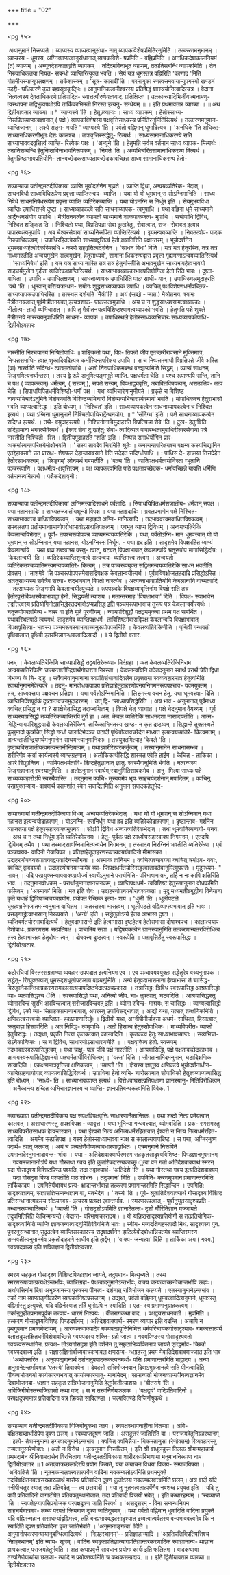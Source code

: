 +++
title = "02"

+++


<pg १५>

‍ 
अथानुमानं निरूप्यते । व्याप्यस्य व्याप्यत्वानुसंधा- नात् व्यापकविशेषप्रमितिरनुमिति । तत्करणमनुमानम् । व्याप्यस्य - धूमस्य, अग्निव्याप्यत्वानुसंधानात् व्यापकविशे- षप्रमिति - वह्निप्रमिति ॥ अनधिकदेशकालनियमं (तं) व्याप्यम् । अन्यूनदेशकालवृत्ति व्यापकम् । तदिदमविनाभूत व्याप्यम्, तत्प्रतिसबन्धि व्यापकमिति । तेन निरुपाधिकतया नियत- सबन्धो व्याप्तिरित्युक्त भवति । सेयं यत्र धूमस्तत्र वह्निरिति 
'काणाद 'मिति गोतमीयस्याप्युपलक्षणम् । तर्कशास्त्रम् । 'सूत्र- कारादी'ति । परमाणुका रणत्वसमवायाम्युपगमयो खण्डनं महद्दी- घधिकरणे कृत ब्रह्मसूत्रकृद्भिः । आनुमानिकत्वमीश्वरस्य प्रतिषिद्धं शास्त्रयोनित्वादित्यत्र । वेदाना नित्यत्वस्य देवताधिकरणे प्रतिपादित- स्वात्तत्पौरुषेयत्ववाद. प्रतिक्षिप्तः । उत्क्रान्त्यादिभिर्जीवात्मनामणु- त्वस्थापना तद्विभुत्वपक्षोऽपि तार्किकाभिमतो निरस्त इत्यनु- 
सन्धेयम् ॥ 
॥ इति प्रथमावतार व्याख्या ॥ 
॥ अथ द्वितीयावतार व्याख्या ॥ 
* 
'व्याप्यस्ये 'ति । हेतु व्र्व्याप्यः । साध्य व्यापकम् । हेतोस्साध्य- निरूपितव्याप्यत्वज्ञानात् ( पक्षे ) व्यापकविशेषस्य पक्षवृत्तिसाध्यस्य प्रमितिरनुमितिरित्यर्थ । तत्करणमनुमान-व्याप्तिजानम् । लक्ष्ये सङ्ग- मयति ' व्याप्यस्ये 'ति । पर्वतो वह्निमान् धूमादित्यत्र । 'अनधिके 'ति अधिक:- साध्यानधिकरणीभूतः देशः कालश्च । तत्रावृत्तिस्सद्धेतु- रित्यर्थः । साध्यसामानाधिकरण्ये सति साध्याभाववदवृत्तित्वं व्याप्ति- रित्येकः पक्षः । 'अन्यूने 'ति । हेतुमति सर्वत्र वर्तमान साध्य व्यापक- मित्यर्थः । तत्प्रतिसम्बन्धि हेतुनिष्ठाविनाभावनिरूपकम् । 'नियते 'ति । अव्यभिचरितसामानाधिकरण्य मित्यर्थ । हेतुमन्निष्ठाभावप्रतियोगि- तानवच्छेदकसाध्यतावच्छेदकावच्छिन्न साध्य सामानाधिकरण्य हेतो- 


<pg १६>

 
सव्याम्याया यतीन्द्रमतदीपिकाया 
व्याप्ति भूयोदर्शनेन गृह्यते । व्याप्ति द्विधा, अन्वयव्यतिरेक- भेदात् । साधनविधौ साध्यविधिरूपेण प्रवृत्ता व्याप्तिरन्वय- व्याप्ति । यथा यो यो धूमवान् स सोऽग्निमानिति । साध्य- निषेधे साधननिषेधरूपेण प्रवृत्ता व्याप्ति व्यतिरेकव्याप्ति । यथा योऽनग्नि स निर्धूम इति । सेयमुभयविधा व्याप्तिः उपाधिसभवे दुष्टा । साध्यव्यापकत्वे सति साधनाव्यापक- त्वमुपाधि । यथा वह्निना धूमे साध्यमाने आर्द्रेन्धनसंयोग उपाधि । मैत्रीतनयत्वेन श्यामत्वे साध्यमाने शाकपाकजत्व- मुपाधि । सचोपाधि द्विविध, निश्चित शङ्कित ति । निश्चितो यथा, विप्रतिपन्ना सेवा दुःखहेतुः, सेवात्वात्, राज- सेवावत् इत्यत्र पापारब्धत्वमुपाधि । अब चेश्वरसेवायां 
साध्यनिरूपिता व्याप्तिरित्यर्थः । इयमन्वयव्याप्ति । नियतत्वोप- पादक निरुपाधिकत्वम् । उपाधिरहितत्वेसति साध्यवद्वृत्तित्वं हेतो व्र्व्यातिरिति पक्षान्तरम् । भूयोदर्शनेन भूयस्साध्यहेत्वोरेकस्मिन्नधि - करणे सहवृत्तित्वदर्शनेन । 'साधन विधा' विति । यत्र यत्र हेतुरस्ति, तत्र तत्र माध्यमस्तीति अन्वयमुखेन सत्त्वमुखेन, हेतुसाध्ययो, सामाना धिकरण्यद्वारा प्रवृत्ता गृह्यमाणाऽन्वयव्यातिरित्यर्थ । 'साध्यनिषेध' इति । यत्र यत्र साध्य नास्ति तत्र तत्र हेतुर्नास्तीति अभावमुखेन साध्यभावहेत्वभावयो साहचर्यमुखेन गृहीता व्यतिरेकव्याप्तिरित्यर्थ. । साध्याभावव्यापकाभावप्रतियोगित्व हेतो रिति भावः । दुष्टा- बाधिता । उपाधि - उपाधिलक्षणम् । साधनाव्यापक उपाधिरिति पाठः साधी- यान् । उपाधिस्थलमुदाहरति 'यथे 'ति । धूमवान् वरित्यत्रान्धन- सयोगः शुद्धसाध्यव्यापक उपाधि । क्वचित् पक्षविशेषणधर्मावच्छिन्न- साध्यव्यापकउपाधिरस्ति । तत्स्थल दर्शयति 'मैत्री'ति । अयं (सद्यो - जात.) मैत्रोतनय. श्यामः मैत्रीतनयत्वात् पूर्वमैत्रीतनयवत् इत्यत्रशाक- पाकजत्वमुपाधि । अय च न शुद्धसाध्यश्यामत्वव्यापकः । नीलोत्प- लादौ व्यभिचारात् । अपि तु मैत्रीतनयत्वविशिष्टश्यामत्वव्यापको भवति । हेतुमति पक्षे शुक्ले मैत्रीतनये नास्त्ययमुपाधिरिति साधना- व्यापक । उपाधिस्थले हेतोस्साध्यव्यभिचारः साध्यव्यापकोपाधि- 
द्वितीयोऽवतारः 


<pg १७>

 
नास्तीति निश्चयादयं निश्रितोपाधिः ॥ शङ्कितो यथा, विप्र- तिपन्नो जीव एतच्छरीरावसाने मुक्तिमात्र, निप्पन्नसमाधि- त्वात् शुकादिवदित्यत्र कर्मात्यिन्तपरिक्षय उपाधि । स च निष्पन्नममाधौ विप्रतिपन्ने जीवे अस्ति (वा) नास्तीति सदिग्ध- त्वाच्छतोपाधि । अतो निरुपाधिकमबन्ध वन्द्याप्यमिति सिद्धम् । 
व्याप्यं साधनम् लिङ्गमित्यनर्थान्तरम् । तस्य द्वे रूपे अनुमित्यङ्गभूते व्याप्ति. पक्षधर्मता चेति । पश्च रूपाण्यपि सन्ति, तानि च पक्ष ( व्यापकत्वम्) धर्मत्वम्, ( सत्त्वम् ), सपक्षे सत्त्वम्, विपक्षाद्व्यवृत्ति, अबावितविषयत्वम्, असत्प्रतिप- क्षत्व चेति । सिपाधयिपितधर्मविशिष्टो-धर्मी पक्ष । यथा 
व्यभिचारेणानुमीयते । प्रकृते च विशिष्ट नायव्यभिचारेऽनुमिने विशेषणवति विशिष्टव्यभिचारो विशेष्यव्यभिचारपर्यवमायी भवति । मोपाधिकश्च हेतुराभासो भवति व्याप्यत्वासिद्ध । इति बोध्यम् । 'निश्चित' इति । साध्यव्यापकत्वेन साधनाव्यापकत्वेन च निश्चित इत्यर्थ । यथा ऽग्मिना धूमानुमाने निश्चितोपाधिरार्द्रेन्धनयोग. ॥ 
* 
'संदिग्ध' इति । पक्षे साधनाव्यापकत्वेन सदिग्ध इत्यर्थ. । तथै- वयुदाहरत्यये । निश्चिनोनाविमुदाहरति विप्रतिपन्ना सेवे 'ति । दुख- हेतुर्नवेति सदिह्यमाना भगवत्सेवेत्यर्थं । ईश्वर सेवा दु:खहेतुः सेवा- त्वादित्यत्र पापारब्धत्वमुपाधिरीश्वरसेवाया पत्रे नास्तीति निश्चितो- स्ति । द्वितीयमुदाहरति 'शति' इति । निष्पन्न समाधेर्योगिन प्रार- व्धकर्मात्यन्तपरिक्षयेमोक्षोभवति । ' तस्य तावदेव चिरमिति श्रुतेः । कमत्यन्तपरिक्षयश्च पक्षम्य कस्यचिद्यागिन एतद्देहावसाने उत प्रारब्ध- शेषफल देहान्तरावसाने वेति सदेहत सदिग्धोपाधि । : पाधिस दे- हाचव्या तिसदेहेन हेतोरसाधकत्वम् । 'लिङ्गम्' लोनमथं गमयतीति । 
'पञ्च 'ति । व्यातिपक्षधर्मत्वयोविस्ता ग्भूतानि पञ्चरूपाणि । पक्षधर्मत्व-क्षवृत्तित्वम् । पक्ष व्यापकत्वमिति पाठे पक्षतावच्छेदक- धर्मावच्छिन्ने यावति धर्मिणि वर्तमानत्वमित्यर्थ । पक्षैकदेशावृनौ 
: 


<pg १८>

 
सव्याम्याया यतीन्द्रमतदीपिकायां 
अग्निमत्त्वादिसाधने पर्वतादिः । सिपाधयिषितधर्मसजातीय- धर्मवान् सपक्ष । यथा महानसादिः । साध्यतज्जातीयशून्यो विपक्ष । यथा महाहृदादिः । प्रबलप्रमाणेन पक्षे निश्चित- साध्याभाववत्त्व बाधितविपयत्वम् । यथा महाह्रदो अग्नि- मानित्यादि । तदभाववत्त्वमवाधितविषयत्वम् । समबलतया प्रतीयमानप्रमाणोपरोधाभावोऽसन्प्रतिपक्षत्वम् । एवभूत 
व्याप्य द्विविधम् । अन्वयव्यतिरेकि केवलान्वयिभेदात् । पूर्वो- तपश्चरूपोपपन्न व्याप्यमन्वयव्यतिरेकि । यथा, पर्वतोऽग्नि- मान धूमवत्त्वात् यो यो धूमवान् स सोऽग्निमान् यथा महानस, योऽनग्निस्स निर्धूम. - यथा हृद इति । तादृशमेव विपक्षरहित व्याप्यं केवलान्वयि । यथा ब्रह्म शब्दवाच्य वस्तु- त्वात्, घटवत् विपक्षाभावात् केवलान्वयि चतूरूपोप 
भागासिद्धिर्दोष: । 'केवलान्वयी 'ति । व्यतिरेकव्याप्तिशून्यत्वे सत्यन्वय- व्याप्तिमत्त्व तत्त्वम् । अन्वयतो व्यतिरेकतश्चव्यातिमत्त्वमन्वयव्यतिरे- कित्वम् । तत्र पञ्चरूपयुक्त सद्विक्षमन्वयव्यतिरेकि साधन भवतीति प्रोक्तम् । 'ताशमेवे 'ति पञ्चरूपोपपन्नमेवासद्विपक्षक केवलान्वयीत्यर्थ । पूर्वत्रविपक्षोजलहदादि प्रसिद्धोऽस्ति । अत्रतुसाध्यस्य सर्वत्रैव सत्त्वा- त्तदभाववान् बिपक्षो नास्त्येव । अत्यन्ताभावाप्रतियोगि केबलान्वयि वाच्यत्वादि । तत्साध्यक लिङ्गमपि केवलान्वयीत्युच्यते । रूपपञ्चके विपक्षव्यावृत्तिर्नाम विपक्षे सति तत्र हेतोरवृत्तेर्विपक्षस्यैवाभावाद्वा हेनो. सिद्धयती त्याशय । मतान्तरमाह 'विपक्षाभावा' दिति । विपक्ष- स्याभावेन तद्वत्तित्वस्य प्रतियोगिनोऽप्रसिद्धेस्तदभावोऽप्यप्रसिद्ध इति पञ्चमरूपाभावाच तुरूप पत्र केवलान्वयीत्यर्थः । चतूरूपोपपन्नमित्य - नन्नर वा इति मूले पूरणीयम् । न्यायपरिशुद्धौ पक्षद्वयमुक्त्वा प्रथम पक्ष समर्थित । यथावस्थितपाठे त्वयमर्थ. तादृशमेव व्याप्तिपक्षधर्म- ताविशिष्टमेवासद्विपक्ष केवलान्वयि विपक्षाभावात् विपक्षवृत्तित्वा- भावस्य पञ्चमरूपस्याभावाच्चनुरूपोपपन्नमिति । केवलव्यतिरेकिणीति । पृथिवी गन्धवती पृथिवात्वात् पृथिवी इतरभिन्नागन्धवत्त्वादित्यादौ । 
1 
ये 
द्वितीयो वतार. 


<pg १६>

 
पनम् । केवलव्यतिरेकिणि साध्याप्रसिद्धे तद्वयतिरेकव्या- मिर्दग्रहा । अत केवलव्यतिरेकिनिराम अन्वयव्यतिरेकिणि चात्यन्तातीन्द्रियार्थगोचरता निरस्ता । 
केवलान्वयिनि 
तदेतदनुमान स्वार्थ परार्थ चेति द्विधा विभज्य के चि- दाहु । सर्वेषामेवानुमानाना स्वप्रतिसंधानादिवलेन प्रवृत्ततया स्वव्यवहारमात्र हेतुत्वमिति स्वार्थानुमानमेवेत्यपरे । तदनु- मानवोधकवाक्य प्रतिज्ञाहेतुदाहरणोपनयनिगमनरूपपश्चाव- यवमयुक्तम् । तत्र, साध्यवत्तया पक्षवचन प्रतिज्ञा । यथा पर्वतोऽग्निमानिति । लिङ्गस्य वचन हेतु, यथा धूमवत्त्वा- दिति । व्याप्तिनिर्देशपूर्वकं दृष्टान्तवचनमुदाहरणम् । तत् द्वि- 
'साध्याप्रसिद्धेरिति । अय भाव - अनुमानात् पूर्वमाध्य क्वचित् प्रसिद्ध न वा ? सपक्षेचेत्प्रसिद्ध तदाज्वयित्वम् । विपक्षे चेत् व्याघात । पक्षे चेदनुमान वैयथ्यम् । पूर्व साध्यस्याप्रसिद्धौ तव्यतिरेकव्याप्तिरपि दुर्ग हा । अत. केवल व्यतिरेकि साधनदशा नासादयतीति । आत्म- मिद्धिन्यायपरिशुद्धयादौ केवलव्यतिरेकिण. तार्किकाभिमतस्य खण्ड- न कृत द्रष्टव्यम् । सिद्धान्ते तुक्तस्थले कुसुमादो कुत्रचित् सिद्धो गन्धो जलादिभेदञ्च घटादी पृथिवोत्वावच्छेदेन माध्यत इत्यन्वयव्यतिरे- कित्वमतम् । अन्यन्तातीन्द्रियमर्थमनुमानेन साधयन्त्यानुमानिकाः । तन्नयुक्तमित्याह 'केवले 'ति । दृष्टाथविसजातीयत्वमत्यन्तानीन्द्रियत्वम् । यथाऽशरीरेश्वरकर्तृत्वम् । तस्यानुमानेन साधनासम्भव । शरीरिणैव कर्त्रा कार्यत्वस्यै व्याप्तग्रहणात् । अलौकिकार्थसिद्धि शास्त्रत एवेति हाईम । 
केचित् - ताकिका । अपरे सिद्धान्तिन । व्यामिपक्षधर्मत्ववि- शिष्टहेतुज्ञानात् ज्ञातु. स्वस्यैवानुमिति र्भवति । नत्वन्यस्य लिङ्गज्ञानात् स्वस्यानुमिति: । अतोऽनुमान स्वार्थम् स्वानुमितिसावकमेव । अनु- मित्या साध्यः पक्षे साध्यव्यवहारोऽपि स्वस्यैवास्ति । तदनुमान क्वचि- तुस्वयमेव भूयः साहचर्यदर्शनान् मपादितम् । क्वचिनु परप्रयुक्तन्याय- वाक्यार्थ परामर्शात् स्वेन सपादितमिति अनुमान सपादकहेतुभेद- 


<pg २०>

 सव्याख्यायां यतीन्द्रमतदीपिकाया 
विधम्, अन्वयव्यतिरेकभेदात् । यथा यो यो धूमवान् स सोऽग्निमान् यथा महानस इत्यन्वयोदाहरणम् । योऽनग्नि- स्सनिर्धूम यथा ह्रद इति व्यतिरेकोदाहरणम् । दृष्टान्ताव- मर्शनेन व्याप्ततया पक्षे हेतूपसहारवाक्यमुपनय । सोऽपि द्विविध अन्वयव्यतिरेकभेदात् । तथा धूमवानित्यन्वयो- पनय. । अथ च न तथा निर्धूम इति व्यतिरेकोपनयः । हेतु- पूर्वक पक्षे साध्योपसहारवाक्य निगमनम् । एतदपि द्विविधम् तथैव । 
यथा तस्मादसावग्निमानित्यन्वयेन निगमनम् । तस्मादय निरग्निर्न भवतीति व्यतिरेकेण । एवं पञ्चावयव- वादिनो नैयायिका । प्रतिज्ञाहेतूदाहरणरूपत्र्यवयर्यवादिनो मीमांसका । उदाहरणोपनयरूपावयवद्वयवादिनस्सौगताः । अस्माक त्वनियम । क्वचित्पश्चावयवा क्वचित् त्रयोऽव- यवाः, क्वचित् द्वाववयवौ । उदाहरणोपनयाभ्यामेव व्या- प्तिपक्षधर्मतयोस्सिद्धत्वात्तावतैवानुमित्युपपत्तेः । मृदुमध्यम- 
" 
मात्रम् । यदि परप्रयुक्तन्यायवाक्यप्रयोज्यं स्वार्थेऽनुमाने परार्थमिति- परिभाषामात्रम्, तर्हि न नः कापि क्षतिरिति भाव. । 
तदनुमानवोधकम् - परार्थानुमानज्ञानजनकम् । व्याप्तिपक्षधर्म- त्वविशिष्ट हेतुरूपानुमान वोधकमिति फलितम् । 'अस्माक' मिति । मत इति शेषः । उदाहरणोपनययोरावश्यकता । मृदु मध्यमतीब्रबुद्धीनां विनेयाना कृते यथार्ह द्वित्रिपञ्चावयवप्रयोग. प्रयोक्त रैच्छिक इत्या- शय । 'धुली 'ति । धूलीपटले धूमत्वभ्रमेणजातमग्न्यनुमान बाधितम् । अतस्तस्या मासत्वम् । धूलीपटले वह्निव्याप्त्यभावात् इति भावः । 
प्रसङ्गाद्धेत्वाभासान् निरूपयति । 'अन्ये' इति । सद्धेतुतोऽन्ये हेतव आभासा दुष्टा । व्यप्तिवर्मतयोरभावादित्यर्थं । हेतुवदाभासन्ते इति हेत्वाभासा दुष्टहेतव हेतोराभासा दोषाश्वपच । कालात्ययाप- देशोबाधः, प्रकरणसमः सत्प्रतिपक्ष । प्राचामिय सज्ञा । यद्विषयकत्वेन ज्ञानस्यानुमिति तत्करणान्यतरविरोधित्व तत्त्व हेत्वाभासत्व हेतुदोष- त्वम् । दोषवत्त्व दुष्टत्वम् । स्वरूपेति । पक्षावृत्तिर्हेतु स्वरूपासिद्धः । 
द्वितीयोऽवतार. 


<pg २१>

 
कठोरधियां विस्तरसग्रहाभ्या व्यवहार उपपद्यत इत्यनियम एव । एव पञ्चावयवयुक्तः सद्धेतुरेव वत्र्यनुमापक । सद्धेतु- रित्युक्तत्वात् धूमसदृशधूलोपटलान्न वह्नयनुमिति । 
अन्ये हेतुवदाभासमाना हेत्वाभासा ते चासिद्ध- विरुद्धानैकान्तिकप्रकरणसमकालात्ययापदिष्टभेदात्पञ्चप्रकाराः । 
तत्रासिद्ध: त्रिविध स्वरूपासिद्ध आश्रयासिद्धो व्या- प्यत्वासिद्धश्च ेति । स्वरूपासिद्धो यथा, अनित्यो जीव. चा- क्षुषत्वात्, घटवदिति । 
आश्रयासिद्धस्तु व्योमारविन्दं सुरभि अरविन्दत्वात् सरोजारविन्दवत् इति । व्योमा रविन्द- माश्रयः, स चासिद्धः । व्याप्यत्वासिद्धो द्विविध, एको व्या- सिग्राहकप्रमाणाभावात्, अपरस्तु उपाधिसद्भावात् । आद्यो यथा, यत्सत् तत्क्षणिकमिति । क्षणिकत्वसत्त्वयोः व्याप्तिग्रा- हकप्रमाणासिद्धेः । द्वितीयो यथा, अग्नीषीमीर्याहसा अधर्म- साधिका, हिसात्वात् क्रतुबाह्य हिसावदिति । अत्र निषिद्ध- त्वमुपाधिः । अतो हिसात्व हेतुस्सोपाधिकः । माध्यविपरीत- व्याप्तो हेतुविरुद्धः । तद्यथा, प्रकृति नित्या कृतकत्वात् कालवदिति । कृतकत्व हेतुः साध्याभावव्याप्तः । सव्यभिचा- रोऽनैकान्तिकः । स च द्विविध, साधारणोऽसाधारणचेति । 
। 
पक्षवृत्तित्व हेतो. स्वरूपम् । तदभावात्स्वरूपासिद्धत्वम् । यथा चाक्षु- पत्व जीवे पक्षे नास्तीति । आश्रयासिद्धि, पक्षे पक्षतावच्छेदकाभाव । आश्रयस्वरूपासिद्धिज्ञानयो पक्षधर्मताधीविरोधित्वम् । 'यत्स' दिति । सौगतानामिदमनुमान, घटादिक्षणिक सत्वादिति । एकक्षणमात्रवृत्तित्व क्षणिकत्वम् । 'व्याप्ती 'ति । ज्ञेयस्य ज्ञातुश्र्व क्षणिकत्वे भूयोदर्शनाधीन- व्याप्तिग्रहणायोगाद् व्याप्यत्वासिद्धिरित्यर्थ । उपाधिना हेतो व्यभि- चारोन्नयनात् सोपाधिको हेतुश्वव्याप्यत्वासिद्ध इति बोध्यम् । 'साध्ये- ति । साध्याभावव्याप्त इत्यर्थ । विरोधवाघसत्प्रतिपक्षाणा ज्ञानस्यानु- मितिविरोधित्वम् । अनैकान्त्य शब्दित व्यभिचारज्ञानस्य च व्याप्ति- ज्ञानप्रतिबन्धकत्वमिति विवेक. 
1

<pg २२>

 
मव्याख्याया यतीन्द्रमतदीपिकाय 
पक्ष सपक्षविपक्षवृत्तिः साधारणानैकान्तिकः । यथा शब्दो नित्य प्रमेयत्वात् कालवत् । असाधारणस्तु सपक्षविपक्ष - व्यावृत्त । यथा भूनिन्या गन्धवत्त्वात्, व्योमवदिति । प्रक- रणसमस्तु साध्यविपरीतसाधक हेत्वन्तरवान् । यथा ईश्वरो नित्य अनित्यधर्मरहितत्वात् ईश्वरो न नित्य नित्यधर्मरहित- त्वादिति । अयमेव सत्प्रतिपक्ष । यस्य हेतोस्साध्याभाववा न्पक्ष स कालात्ययापदिष्ट । स यथा, अग्निरनुष्ण पदार्थ- त्वात् जलवत् । अयं च प्रत्यक्षेणैवोष्णत्वावधारणाद्वाधितः । 
एत्रमनुमाने निरूपिते उपमानादेरनुमानादावन्त- र्भावः । यथा - अतिदेशवाक्यार्थस्मरण सहकृतसादृश्यविशिष्ट- पिण्डज्ञानमुपमानम् । गवयमजानानोऽपि यथा गौस्तथा गवय इति कुतश्चिदारण्यकाच्छ्र ुत्वा वन गतो अतिदेशवाक्यार्थ स्मरन् यदा गोसादृश्य विशिष्टपिण्ड पश्यति, तदा तद्वाक्यार्थ- 
'अतिदेशे 'ति । यथा गौस्तथा गवय इत्यतिदेशवाक्यम् । यदा गोसदृश पिण्ड पश्यतीति पाठ शोभनः । तदुपमान' मिति । उपमिति- करणमुपमान प्रमाणान्तरमिति तार्किकादय । उपमितेर्यथायथ प्रत्य- क्षाद्यन्तर्भावान्न तत्करण प्रमाणान्तरमिति सिद्धान्दिन । उपमिति: सादृश्यज्ञानम्, सज्ञासज्ञिसम्बन्धज्ञान वा, मतभेदेन । ' तस्ये 'ति । पूर्व- श्रुतातिदेशवाक्यार्थ गोसादृश्य विशिष्ट प्रतिसन्धानात्मकस्य सोऽयगवय- इत्यस्य प्रत्यक्ष एवान्तर्भाव. । स्मरणरूपत्वात् - पूर्वानुभूतसादृश्यप्रति - मन्धानरूपत्वादित्यर्थ । 'व्याप्ती 'ति । गोसदृशोऽयमिति ज्ञानादेतत्स- दृशो गौरितिज्ञान यज्जायते तदुपमितिरिति केचिन्मन्यन्ते ( वेदान्त- परिभाषाकारादय ) । यो यन्निष्ठसादृश्यप्रतियोगी स तत्प्रतियोगिक- सादृश्यवानिति व्याप्ति ज्ञानजन्यत्वादनुमितिरेवेयमिति भावः । स्वीय- मव्यदक्षिणहस्तादौ मिथ. सादृश्यस्य पुन. पुनरनुसन्धानात् सुदृढत्वेन व्याप्तिसस्कारस्य सदृशदर्शनेन झटित्येवोद्बोधान्नियतमेव व्याप्तिस्मरण सम्भवतीत्यनुमानमेव प्रकृतोदाहरणे साधीय इति हार्द्दम् । 'वाक्य- जन्यत्वा' दिति । तार्किका अय ( गवय.) गवयपदवाच्य इति शक्तिज्ञान 
द्वितीयोऽवतार. 


<pg २३>

 
स्मरण सहकृत गोसादृश्य विशिष्टपिण्डज्ञान जायते, तदुपमान- मित्युच्यते । तस्य स्मरणरूपत्वात्प्रत्यक्षेऽन्तर्भावः, व्याप्तिग्रहा- पेक्षत्वादनुमानेऽन्तर्भावः, वाक्य जन्यत्वाच्छन्देचान्तर्भावि 
ऊह्यः। 
अर्थापत्तिर्नाम दिवा अभुञ्जानस्य पुरुषस्य पीनत्व- दर्शनात् रात्रिभोजन कल्प्यते । एतस्यानुमानेऽन्तर्भाव । तर्को नाम व्याप्याङ्गीकारेण व्यापकानिष्टप्रसजनम् । तद्यथा, पर्वतो वह्निमान् धूमवत्त्वादित्यनुमाने, धूमाऽस्तु वह्निर्मास्तु इत्युक्ते, यदि वह्निर्नस्यात् तर्हि घूमोऽपि न स्यादिति । एत- स्य प्रमाणानुग्राहकत्वम् । तर्कानुगृहीतप्रमाणपूर्वक तत्त्वाव- धारणं निश्वयः । वीतरागकथा वाद. । पक्षद्वयसाधनवती 
। 
मुपमिति । तत्करण गोसादृश्यविशिष्ट पिण्डदर्शनम् । अतिदेशवाक्यार्थ- स्मरण व्यापार इति वदन्ति । अत्रापि न पृथगुपमान प्रमाणमेष्टव्यम् । आरण्यकवाक्यादेव गवयपदप्रवृत्तिनिमित्त धर्मपरिचायकगोसादृश्याव- गमकात्तात्पर्यं बलात्तदुपलक्षितधर्मविशेषावच्छिन्ने गवयपदस्य शक्ति- ग्रहो जातः । गवयपिण्डस्य गोसादृश्यवतो गवयत्वसस्थानिन. प्रत्यक्ष- तोऽयगोसदृश इति दर्शनेन तु स्फुटाभिव्यक्तिमात्र जायते एतद्धर्माव- च्छिन्नो गवयपदवाच्य इति । सज्ञासज्ञिनोर्वाच्यवाचकभावल क्षणसम्ब- न्धग्रहस्तु प्रथम मेवातिदेशवाक्याज्जात इति भाव । 
'अथोपत्तरित । अनुपपद्यमानार्थ दर्शनादुपपादककल्पनमर्था- पत्तिः प्रमाणान्तरमिति भाट्टादय । अन्या अनुमानेऽन्तर्भावमाह 'एतस्ये' तिवाक्येन । देवदत्तो रात्रिभोजनवान् दिवाऽभुञ्जानत्वे सति पीनत्वादिति, पीनत्वभोजनयो कार्यकारणभावात् कार्यात्कारणातु- मानमिदम्। सामान्यतो भोजनव्याप्यपीनत्वज्ञानमेव दिवाभोजनबा- धज्ञान सहकृत रात्रिभोजनानुमिति हेतुर्भवतीत्याशयः । 
'वीतरागे 'ति । अविजिगीषोस्तत्त्वजिज्ञासो कथा वाद । स च तत्त्वनिर्णयफलकः । 'पक्षद्वयं' वादिप्रतिवादिनो । परपक्षदूपणमात्र प्रतिवादिना यत्र क्रियते सावितण्डा । जल्पवितण्डे विजिगीषुकथे । 


<pg २४>

 
सव्याम्याण यतीन्द्रमतदीपिकाया 
विजिगीघुकथा जल्प । स्वपक्षस्थापनाहीना वितण्डा । अवि- वक्षितशब्दार्थारोपेण दूषण छलम् । स्वव्याप्तदूषण जाति । असदुत्तरं जातिरिति वा । पराजयहेतुनिग्रहस्थानम् । इत्ये- तेषामनुमाना ङ्गत्वादनुमानेऽन्तर्भाव । क्वचित् क्वचिन्नैया- यिकमतानुसा (रेणोक्तम्) रिव्यवहारस्तु तन्मतानुसारेणोक्तः । अतो न विरोध । इत्यनुमान निरूपितम् । 
इति श्री वाधूलकुल तिलक श्रीमन्महाचार्य प्रथमदामेन श्रीनिवामदासेन विरचिताया 
यतीन्द्रमतदीपिकाया शारीरकपरिभाषाया मनुमाननिरूपण नाम 
द्वितीयोऽवतार ॥ 
1 
अतएवात्रच्छलादेरपि प्रयोग क्रियते, यया कयाचन विधया विजय- सम्पादयिषया । 'अविवक्षिते 'ति । नूतनकम्बलवत्त्वतात्पर्येण वादिना नवकम्बलोऽयमिति प्रथममुक्ते तदविवक्षितनवत्वसख्यारूपार्थं मारोप्य प्रतिवादिन दूपण कुतोऽस्य नवकम्बलवत्त्वमिति छलम्। अत्र वादी यदि मनीपीचतुर स्यात् तदा प्रतिवदेत् — त्व छलवादी । मया तु नूतनत्वतात्पर्येणैव नवशब्द प्रयुक्त इति । यदि तु वादी प्रतिवादिनो वागाटोपेत प्रतिवक्तुमक्षमोजात. तदा प्रतिवादी विजयी भवेत् । इति कथारहम्यम् । 'स्वव्याप्ते 'ति । स्वपक्षेऽप्यापत्तिप्रयोजक परपक्षदूषण जाति रित्यर्थ । 'असदुत्तरम् - विना सम्बन्धनियम साहचर्यमात्रमव- लम्ब्य परपक्षे क्रियमाण दूषण जातिदूषणम् । यथा पर्वतो वह्निमान् धूमादिति वादिना प्रयुक्ते यदि वह्निमन्महान ससाधर्म्याद्वह्निमत्त्व, तहि बन्ह्यभाववद्धदसादृश्यात् द्रव्यत्वात्पर्वतस्य वन्यभाववत्त्वमेव कि न स्यादिति दूपण प्रतिवादिना कृत जातिर्भवति । 'अनुमानाङ्गत्वा' दिति । अनुमानोपकरणन्यायानुबन्धित्वादित्यर्थ । 'निग्रहस्थानम्'-- प्रतिज्ञाहान्यादि । 'अप्रतिपत्तिविप्रतिपत्तिश्च निग्रहस्थानम्' इति न्याय- सूत्रम् । वादिनः स्वकृतप्रतिज्ञात्यागप्रतिज्ञान्तरकरणादिक स्वाज्ञानान्य- थाज्ञान ज्ञापकत्वात् पराजयहेतुर्भवति । अत कथाप्रवृत्तै सावधान प्रयोगः कार्यः इति फलितम् । वादकथाया तत्त्वनिर्णयार्थाया छलजा- त्यादि न प्रयोक्तव्यमिति च कथकसम्प्रदाय. ॥ 
॥ इति द्वितीयावतार व्याख्या ॥ 
द्वितीयोऽवतारः 
